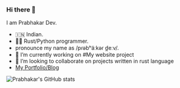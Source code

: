### Hi there 👋

<!--
**ayushashi11/ayushashi11** is a ✨ _special_ ✨ repository because its `README.md` (this file) appears on your GitHub profile.

Here are some ideas to get you started:


- 🌱 I’m currently learning ...

- 🤔 I’m looking for help with ...
- 💬 Ask me about ...
- 📫 How to reach me: ...
- 😄 Pronouns: ...
- ⚡ Fun fact: ...
-->
I am Prabhakar Dev.
- 🇮🇳 Indian.
- 🦀🐍 Rust/Python programmer.
- pronounce my name as /pɾəbʰäːkəɾ d̪eːv/.
- 🔭 I’m currently working on #My website project
- 👯 I’m looking to collaborate on projects written in rust language
- [My Portfolio/Blog](https://pbkdev.pythonanywhere.com)



![Prabhakar's GitHub stats](https://github-readme-stats.vercel.app/api?username=ayushashi11&show_icons=true)
